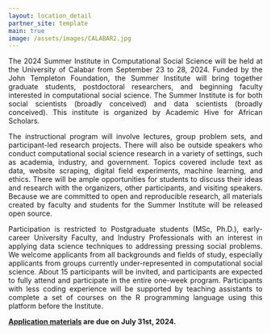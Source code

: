 ```yaml
---
layout: location_detail
partner_site: template
main: true
image: /assets/images/CALABAR2.jpg
---
```


<p align='justify'>The 2024 Summer Institute in Computational Social Science will be held at the University of Calabar from September 23 to 28, 2024. Funded by the John Templeton Foundation, the
Summer Institute will bring together graduate students, postdoctoral researchers, and beginning faculty interested in computational social science. The Summer Institute is for both social scientists (broadly conceived) and data scientists (broadly conceived). This institute is organized by Academic Hive for African Scholars.</p>

<p align='justify'>The instructional program will involve lectures, group problem sets, and participant-led research projects. There will also be outside speakers who conduct computational social science research in a variety of settings, such as academia, industry, and government. Topics covered include text as data, website scraping, digital field experiments, machine learning, and ethics. There will be ample opportunities for students to discuss their ideas and research with the organizers, other participants, and visiting speakers. Because we are committed to open and reproducible research, all materials created by faculty and students for the Summer Institute will be released open source.</p>

<p align='justify'>Participation is restricted to Postgraduate students (MSc, Ph.D.), early-career University Faculty, and Industry Professionals with an interest in applying data science techniques to addressing pressing social problems. We welcome applicants from all backgrounds and fields of study, especially applicants from groups currently under-represented in computational social science. About 15 participants will be invited, and participants are expected to fully attend and participate in the entire one-week program. Participants with less coding experience will be supported by teaching assistants to complete a set of courses on the R programming language using this platform before the Institute.</p> 


**[Application materials](https://compsocialscience.github.io/summer-institute/2024/calabar/apply) are due on July 31st, 2024.**

